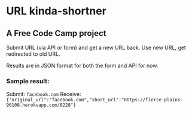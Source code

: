 # URL kinda-shortner

## A Free Code Camp project

Submit URL (via API or form) and get a new URL back. Use new URL, get redirected to old URL.

Results are in JSON format for both the form and API for now.
          
            
### Sample result:

Submit: `facebook.com`
Receive: `{"original_url":"facebook.com","short_url":"https://fierce-plains-96108.herokuapp.com/8228"}`
         


